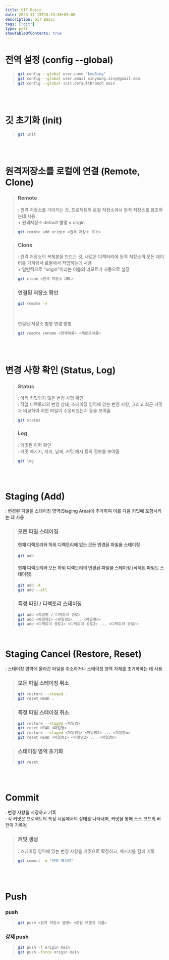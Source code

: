 ```yaml
---
title: GIT Basic
date: 2023-11-15T15:15:58+09:00
description: GIT Basic
tags: ["git"]
type: post
showTableOfContents: true
---
```


# 전역 설정 (config --global)
> ``` Bash
> git config --global user.name "LeeSiny"
> git config --global user.email sinyoung.siny@gmail.com
> git config --global init.defaultBranch main
> ```  

<br/>
<br/>

# 깃 초기화 (init)
> ``` Bash
> git init
> ```  
  
<br/>  
<br/>
  
# 원격저장소를 로컬에 연결 (Remote, Clone)
> ### Remote
> : 원격 저장소를 가리키는 것, 프로젝트의 로컬 저장소에서 원격 저장소를 참조하는데 사용  
> \+ 원격저장소 default 별명 = origin
> ``` Bash
> git remote add origin <원격 저장소 주소>
> ```  

> ### Clone
> : 원격 저장소의 복제본을 만드는 것, 새로운 디렉터리에 원격 저장소의 모든 데이터를 가져와서 로컬에서 작업하는데 사용  
> \+ 일반적으로 "origin"이라는 이름의 리모트가 자동으로 설정
> ``` Bash
> git clone <원격 저장소 URL>
> ```

> ### 연결된 저장소 확인
> ``` Bash
> git remote -v
> ```  
> <br/>
> 
> 연결된 저장소 별명 변경 방법
> ``` Bash
> git remote rename <현재이름> <새로운이름>
> ```  
<br/>  
<br/>


# 변경 사항 확인 (Status, Log)
> ### Status
> : 아직 커밋되지 않은 변경 사항 확인  
> : 작업 디렉토리의 변경 상태, 스테이징 영역에 있는 변경 사항, 그리고 최근 커밋과 비교하여 어떤 파일이 수정되었는지 등을 보여줌
> ``` Bash
> git status
> ```

> ### Log
> : 커밋된 이력 확인  
> : 커밋 메시지, 저자, 날짜, 커밋 해시 등의 정보를 보여줌
> ``` Bash
> git log
> ```

<br/> 
<br/>


# Staging (Add)
: 변경된 파일을 스테이징 영역(Staging Area)에 추가하여 이를 다음 커밋에 포함시키는 데 사용

>### 모든 파일 스테이징
> #### 현재 디렉토리와 하위 디렉토리에 있는 모든 변경된 파일을 스테이징
> ``` Bash
> git add .
> ```
> 
> #### 현재 디렉토리와 모든 하위 디렉토리의 변경된 파일을 스테이징 (삭제된 파일도 스테이징)
> ``` Bash
> git add -A
> git add --all
> ```

>### 특정 파일 / 디렉토리 스테이징
> ``` Bash
> git add <파일명 / 디렉토리 경로>
> git add <파일명1> <파일명2> ... <파일명n>
> git add <디렉토리 경로1> <디렉토리 경로2> ... <디렉토리 경로n> 
> ```

<br/> 


# Staging Cancel (Restore, Reset)
: 스테이징 영역에 올라간 파일을 취소하거나 스테이징 영역 자체를 초기화하는 데 사용

> ### 모든 파일 스테이징 취소
> ``` Bash
> git restore --staged .
> git reset HEAD .
> ```

> ### 특정 파일 스테이징 취소
> ``` Bash
> git restore --staged <파일명>
> git reset HEAD <파일명>
> git restore --staged <파일명1> <파일명2> ... <파일명n> 
> git reset HEAD <파일명1> <파일명2> ... <파일명n> 
> ```

> ### 스테이징 영역 초기화
> ``` Bash
> git reset
> ``` 

<br/>
<br/>


# Commit
: 변경 사항을 저장하고 기록  
: 각 커밋은 프로젝트의 특정 시점에서의 상태를 나타내며, 커밋을 통해 소스 코드의 버전이 기록됨

> ### 커밋 생성
> : 스테이징 영역에 있는 변경 사항을 커밋으로 확정하고, 메시지를 함께 기록
> ``` Bash
> git commit -m "커밋 메시지"
> ```

<br/>
<br/>

# Push
### push
> ``` Bash
> git push <원격 저장소 별명> <로컬 브랜치 이름>
> ``` 

### 강제 push
> ``` Bash
> git push -f origin main
> git push -force origin main
> ``` 

<br/>
<br/>

